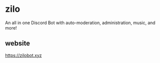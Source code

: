 # zilo
An all in one Discord Bot with auto-moderation, administration, music, and more!

## website 
https://zilobot.xyz
